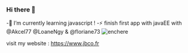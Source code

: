 ### Hi there 👋

-🌱 I’m currently learning javascript !
-⚡ finish first app with javaEE with @Akcel77 @LoaneNgy & @floriane73
![enchere](https://user-images.githubusercontent.com/21148133/123301221-b73d1900-d51b-11eb-96d4-2a02e8f0c6ab.jpg)

visit my website : https://www.jbco.fr
<!--
**mojinet/mojinet** is a ✨ _special_ ✨ repository because its `README.md` (this file) appears on your GitHub profile.

Here are some ideas to get you started:

- 🔭 I’m currently working on ...
- 🌱 I’m currently learning ...
- 👯 I’m looking to collaborate on ...
- 🤔 I’m looking for help with ...
- 💬 Ask me about ...
- 📫 How to reach me: ...
- 😄 Pronouns: ...
- ⚡ Fun fact: ...
-->
